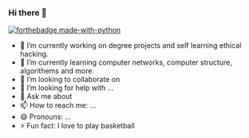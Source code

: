 ### Hi there 👋
[![forthebadge made-with-python](http://ForTheBadge.com/images/badges/made-with-python.svg)](https://www.python.org/)



- 🔭 I’m currently working on degree projects and self learning ethical hacking.
- 🌱 I’m currently learning computer networks, computer structure, algorithems and more.
- 👯 I’m looking to collaborate on 
- 🤔 I’m looking for help with ...
- 💬 Ask me about 
- 📫 How to reach me: ...
- 😄 Pronouns: ...
- ⚡ Fun fact: I love to play basketball
